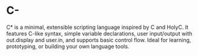 # C-
C* is a minimal, extensible scripting language inspired by C and HolyC. It features C-like syntax, simple variable declarations, user input/output with out.display and user.in, and supports basic control flow. Ideal for learning, prototyping, or building your own language tools.
